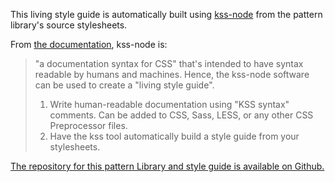 This living style guide is automatically built using [kss-node](https://github.com/kss-node/kss-node) from the pattern library's source stylesheets.

From [the documentation](http://kss-node.github.io/kss-node/), kss-node is:

>  "a documentation syntax for CSS" that's intended to have syntax readable by humans and machines. Hence, the kss-node software can be used to create a "living style guide".
>
> 1. Write human-readable documentation using "KSS syntax" comments. Can be added to CSS, Sass, LESS, or any other CSS Preprocessor files.
> 2. Have the kss tool automatically build a style guide from your stylesheets.

[The repository for this pattern Library and style guide is available on Github.](https://github.com/reedcodes/sample-kss-twig)
